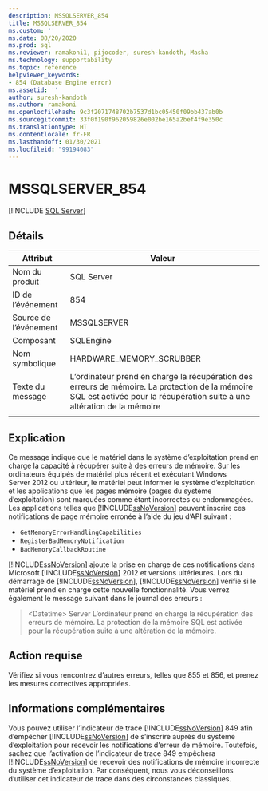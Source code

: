 ```yaml
---
description: MSSQLSERVER_854
title: MSSQLSERVER_854
ms.custom: ''
ms.date: 08/20/2020
ms.prod: sql
ms.reviewer: ramakoni1, pijocoder, suresh-kandoth, Masha
ms.technology: supportability
ms.topic: reference
helpviewer_keywords:
- 854 (Database Engine error)
ms.assetid: ''
author: suresh-kandoth
ms.author: ramakoni
ms.openlocfilehash: 9c3f2071748702b7537d1bc05450f09bb437ab0b
ms.sourcegitcommit: 33f0f190f962059826e002be165a2bef4f9e350c
ms.translationtype: HT
ms.contentlocale: fr-FR
ms.lasthandoff: 01/30/2021
ms.locfileid: "99194083"
---
```

# <a name="mssqlserver_854"></a>MSSQLSERVER_854
 [!INCLUDE [SQL Server](../../includes/applies-to-version/sqlserver.md)]

## <a name="details"></a>Détails

|Attribut|Valeur|
|---|---|
|Nom du produit|SQL Server|
|ID de l’événement|854|
|Source de l’événement|MSSQLSERVER|
|Composant|SQLEngine|
|Nom symbolique|HARDWARE_MEMORY_SCRUBBER|
|Texte du message|L’ordinateur prend en charge la récupération des erreurs de mémoire. La protection de la mémoire SQL est activée pour la récupération suite à une altération de la mémoire|
||

## <a name="explanation"></a>Explication

Ce message indique que le matériel dans le système d’exploitation prend en charge la capacité à récupérer suite à des erreurs de mémoire. Sur les ordinateurs équipés de matériel plus récent et exécutant Windows Server 2012 ou ultérieur, le matériel peut informer le système d’exploitation et les applications que les pages mémoire (pages du système d’exploitation) sont marquées comme étant incorrectes ou endommagées. Les applications telles que [!INCLUDE[ssNoVersion](../../includes/ssnoversion-md.md)] peuvent inscrire ces notifications de page mémoire erronée à l’aide du jeu d’API suivant :

- `GetMemoryErrorHandlingCapabilities`
- `RegisterBadMemoryNotification`
- `BadMemoryCallbackRoutine`

[!INCLUDE[ssNoVersion](../../includes/ssnoversion-md.md)] ajoute la prise en charge de ces notifications dans Microsoft [!INCLUDE[ssNoVersion](../../includes/ssnoversion-md.md)] 2012 et versions ultérieures. Lors du démarrage de [!INCLUDE[ssNoVersion](../../includes/ssnoversion-md.md)], [!INCLUDE[ssNoVersion](../../includes/ssnoversion-md.md)] vérifie si le matériel prend en charge cette nouvelle fonctionnalité. Vous verrez également le message suivant dans le journal des erreurs :

> \<Datetime> Server L’ordinateur prend en charge la récupération des erreurs de mémoire. La protection de la mémoire SQL est activée pour la récupération suite à une altération de la mémoire.

## <a name="user-action"></a>Action requise

Vérifiez si vous rencontrez d’autres erreurs, telles que 855 et 856, et prenez les mesures correctives appropriées.

## <a name="more-information"></a>Informations complémentaires

Vous pouvez utiliser l’indicateur de trace [!INCLUDE[ssNoVersion](../../includes/ssnoversion-md.md)] 849 afin d’empêcher [!INCLUDE[ssNoVersion](../../includes/ssnoversion-md.md)] de s’inscrire auprès du système d’exploitation pour recevoir les notifications d’erreur de mémoire. Toutefois, sachez que l’activation de l’indicateur de trace 849 empêchera [!INCLUDE[ssNoVersion](../../includes/ssnoversion-md.md)] de recevoir des notifications de mémoire incorrecte du système d’exploitation. Par conséquent, nous vous déconseillons d’utiliser cet indicateur de trace dans des circonstances classiques.
